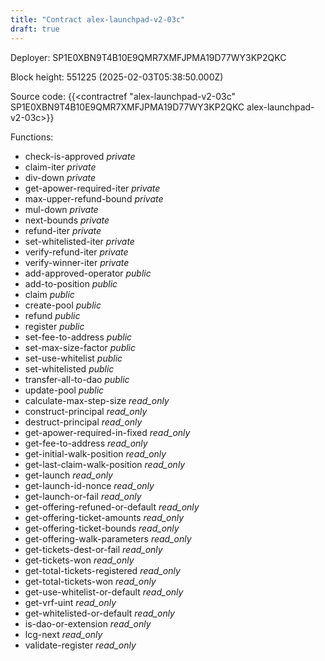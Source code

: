 ```yaml
---
title: "Contract alex-launchpad-v2-03c"
draft: true
---
```

Deployer: SP1E0XBN9T4B10E9QMR7XMFJPMA19D77WY3KP2QKC


 



Block height: 551225 (2025-02-03T05:38:50.000Z)

Source code: {{<contractref "alex-launchpad-v2-03c" SP1E0XBN9T4B10E9QMR7XMFJPMA19D77WY3KP2QKC alex-launchpad-v2-03c>}}

Functions:

* check-is-approved _private_
* claim-iter _private_
* div-down _private_
* get-apower-required-iter _private_
* max-upper-refund-bound _private_
* mul-down _private_
* next-bounds _private_
* refund-iter _private_
* set-whitelisted-iter _private_
* verify-refund-iter _private_
* verify-winner-iter _private_
* add-approved-operator _public_
* add-to-position _public_
* claim _public_
* create-pool _public_
* refund _public_
* register _public_
* set-fee-to-address _public_
* set-max-size-factor _public_
* set-use-whitelist _public_
* set-whitelisted _public_
* transfer-all-to-dao _public_
* update-pool _public_
* calculate-max-step-size _read_only_
* construct-principal _read_only_
* destruct-principal _read_only_
* get-apower-required-in-fixed _read_only_
* get-fee-to-address _read_only_
* get-initial-walk-position _read_only_
* get-last-claim-walk-position _read_only_
* get-launch _read_only_
* get-launch-id-nonce _read_only_
* get-launch-or-fail _read_only_
* get-offering-refuned-or-default _read_only_
* get-offering-ticket-amounts _read_only_
* get-offering-ticket-bounds _read_only_
* get-offering-walk-parameters _read_only_
* get-tickets-dest-or-fail _read_only_
* get-tickets-won _read_only_
* get-total-tickets-registered _read_only_
* get-total-tickets-won _read_only_
* get-use-whitelist-or-default _read_only_
* get-vrf-uint _read_only_
* get-whitelisted-or-default _read_only_
* is-dao-or-extension _read_only_
* lcg-next _read_only_
* validate-register _read_only_
